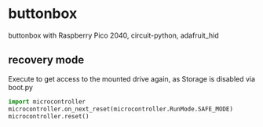 # buttonbox
buttonbox with Raspberry Pico 2040, circuit-python, adafruit_hid

## recovery mode
Execute to get access to the mounted drive again, as Storage is disabled via boot.py
```python
import microcontroller
microcontroller.on_next_reset(microcontroller.RunMode.SAFE_MODE)
microcontroller.reset()
```
